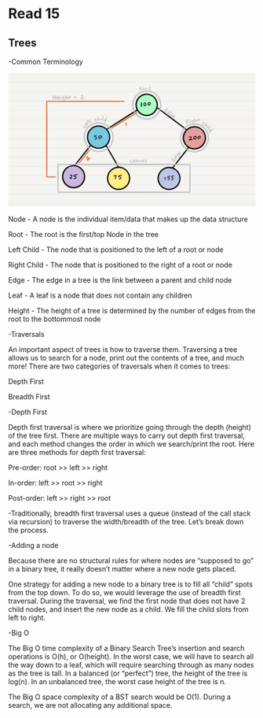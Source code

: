 # Read 15
## Trees
-Common Terminology


![Tree](/assesst/BinaryTree1.png)


Node - A node is the individual item/data that makes up the data structure

Root - The root is the first/top Node in the tree

Left Child - The node that is positioned to the left of a root or node

Right Child - The node that is positioned to the right of a root or node

Edge - The edge in a tree is the link between a parent and child node

Leaf - A leaf is a node that does not contain any children

Height - The height of a tree is determined by the number of edges from the root to the bottommost node

-Traversals

An important aspect of trees is how to traverse them. Traversing a tree allows us to search for a node, print out the contents of a tree, and much more! There are two categories of traversals when it comes to trees:

Depth First

Breadth First

-Depth First

Depth first traversal is where we prioritize going through the depth (height) of the tree first. There are multiple ways to carry out depth first traversal, and each method changes the order in which we search/print the root. Here are three methods for depth first traversal:

Pre-order: root >> left >> right

In-order: left >> root >> right

Post-order: left >> right >> root

-Traditionally, breadth first traversal uses a queue (instead of the call stack via recursion) to traverse the width/breadth of the tree. Let’s break down the process.

-Adding a node

Because there are no structural rules for where nodes are “supposed to go” in a binary tree, it really doesn’t matter where a new node gets placed.



One strategy for adding a new node to a binary tree is to fill all “child” spots from the top down. To do so, we would leverage the use of breadth first traversal. During the traversal, we find the first node that does not have 2 child nodes, and insert the new node as a child. We fill the child slots from left to right.

-Big O

The Big O time complexity of a Binary Search Tree’s insertion and search operations is O(h), or O(height). In the worst case, we will have to search all the way down to a leaf, which will require searching through as many nodes as the tree is tall. In a balanced (or “perfect”) tree, the height of the tree is log(n). In an unbalanced tree, the worst case height of the tree is n.

The Big O space complexity of a BST search would be O(1). During a search, we are not allocating any additional space.

